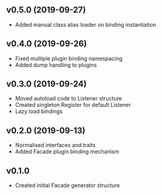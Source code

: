 ## v0.5.0 (2019-09-27)
* Added manual class alias loader on binding instantiation

## v0.4.0 (2019-09-26)
* Fixed multiple plugin binding namespacing
* Added dump handling to plugins

## v0.3.0 (2019-09-24)
* Moved autoload code to Listener structure
* Created singleton Register for default Listener
* Lazy load bindings

## v0.2.0 (2019-09-13)
* Normalised interfaces and traits
* Added Facade plugin binding mechanism

## v0.1.0
* Created initial Facade generator structure
